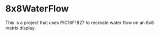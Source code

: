 # 8x8WaterFlow
This is a project that uses PIC16F1827 to recreate water flow on an 8x8 matrix display. 
